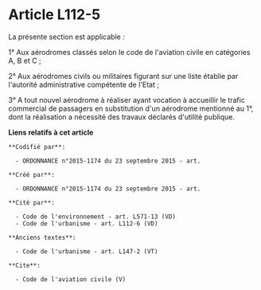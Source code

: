 # Article L112-5

La présente section est applicable :

1° Aux aérodromes classés selon le code de l'aviation civile en catégories A, B et C ;

2° Aux aérodromes civils ou militaires figurant sur une liste établie par l'autorité administrative compétente de l'Etat ;

3° A tout nouvel aérodrome à réaliser ayant vocation à accueillir le trafic commercial de passagers en substitution d'un
aérodrome mentionné au 1°, dont la réalisation a nécessité des travaux déclarés d'utilité publique.

**Liens relatifs à cet article**

	**Codifié par**:

	  - ORDONNANCE n°2015-1174 du 23 septembre 2015 - art.

	**Créé par**:

	  - ORDONNANCE n°2015-1174 du 23 septembre 2015 - art.

	**Cité par**:

	  - Code de l'environnement - art. L571-13 (VD)
	  - Code de l'urbanisme - art. L112-6 (VD)

	**Anciens textes**:

	  - Code de l'urbanisme - art. L147-2 (VT)

	**Cite**:

	  - Code de l'aviation civile (V)
